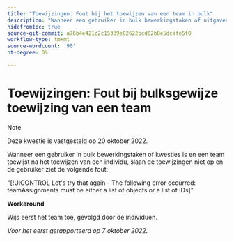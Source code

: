 ```yaml
---
title: "Toewijzingen: Fout bij het toewijzen van een team in bulk"
description: "Wanneer een gebruiker in bulk bewerkingstaken of uitgaven is en een team toewijst na het toewijzen van een individu, slaan de toewijzingen niet op en ziet de gebruiker een fout."
hidefromtoc: true
source-git-commit: a76b4e421c2c15339e82622bcd62b8e5dcafe5f0
workflow-type: tm+mt
source-wordcount: '90'
ht-degree: 0%

---
```



# Toewijzingen: Fout bij bulksgewijze toewijzing van een team

>[!NOTE]
>
>Deze kwestie is vastgesteld op 20 oktober 2022.

Wanneer een gebruiker in bulk bewerkingstaken of kwesties is en een team toewijst na het toewijzen van een individu, slaan de toewijzingen niet op en de gebruiker ziet de volgende fout:

&quot;[!UICONTROL Let's try that again - The following error occurred: teamAssignments must be either a list of objects or a list of IDs]&quot;

**Workaround**

Wijs eerst het team toe, gevolgd door de individuen.

_Voor het eerst gerapporteerd op 7 oktober 2022._

